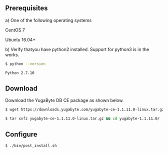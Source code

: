 ## Prerequisites

a) One of the following operating systems

<i class="icon-centos"></i> CentOS 7 

<i class="icon-ubuntu"></i> Ubuntu 16.04+

b) Verify thatyou have python2 installed. Support for python3 is in the works.

```{.sh .copy .separator-dollar}
$ python --version
```
```sh
Python 2.7.10
```

## Download

Download the YugaByte DB CE package as shown below.


```{.sh .copy .separator-dollar}
$ wget https://downloads.yugabyte.com/yugabyte-ce-1.1.11.0-linux.tar.gz
```
```{.sh .copy .separator-dollar}
$ tar xvfz yugabyte-ce-1.1.11.0-linux.tar.gz && cd yugabyte-1.1.11.0/
```

## Configure

```{.sh .copy .separator-dollar}
$ ./bin/post_install.sh
```
